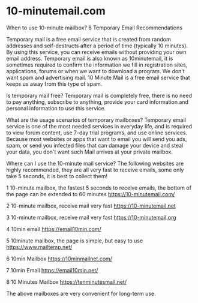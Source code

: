 # 10-minutemail.com

When to use 10-minute mailbox? 8 Temporary Email Recommendations

Temporary mail is a free email service that is created from random addresses and self-destructs after a period of time (typically 10 minutes). By using this service, you can receive emails without providing your own email address. Temporary email is also known as 10minutemail, it is sometimes required to confirm the information we fill in registration sites, applications, forums or when we want to download a program. We don't want spam and advertising mail. 10 Minute Mail is a free email service that keeps us away from this type of spam.

Is temporary mail free?
Temporary mail is completely free, there is no need to pay anything, subscribe to anything, provide your card information and personal information to use this service.

What are the usage scenarios of temporary mailboxes?
Temporary email service is one of the most needed services in everyday life, and is required to view forum content, use 7-day trial programs, and use online services. Because most websites or apps that want to email you will send you ads, spam, or send you infected files that can damage your device and steal your data, you don't want such Mail arrives at your private mailbox.

Where can I use the 10-minute mail service?
The following websites are highly recommended, they are all very fast to receive emails, some only take 5 seconds, it is best to collect them!


1 10-minute mailbox, the fastest 5 seconds to receive emails, the bottom of the page can be extended to 60 minutes https://10-minutemail.com/

2 10-minute mailbox, receive mail very fast https://10-minutemail.net

3 10-minute mailbox, receive mail very fast https://10-minutemail.org

4 10min email https://email10min.com/

5 10minute mailbox, the page is simple, but easy to use https://www.mailtemp.net/

6 10min Mailbox https://10minmailnet.com/

7 10min Email https://email10min.net/

8 10 Minutes Mailbox https://tenminutesmail.net/

The above mailboxes are very convenient for long-term use.
